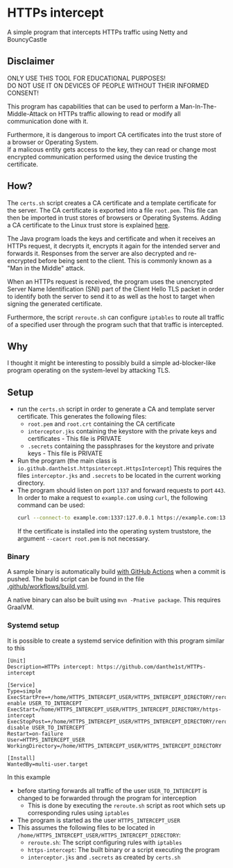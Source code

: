 # HTTPs intercept
A simple program that intercepts HTTPs traffic using Netty and BouncyCastle

## Disclaimer
ONLY USE THIS TOOL FOR EDUCATIONAL PURPOSES!  
DO NOT USE IT ON DEVICES OF PEOPLE WITHOUT THEIR INFORMED CONSENT!

This program has capabilities that can be used to perform a Man-In-The-Middle-Attack on HTTPs traffic
allowing to read or modify all communication done with it.

Furthermore, it is dangerous to import CA certificates into the trust store of a browser or Operating System.  
If a malicous entity gets access to the key,
they can read or change most encrypted communication performed using the device trusting the certificate.

## How?
The `certs.sh` script creates a CA certificate and a template certificate for the server.
The CA certificate is exported into a file `root.pem`.
This file can then be imported in trust stores of browsers or Operating Systems.
Adding a CA certificate to the Linux trust store is explained [here](https://askubuntu.com/a/94861/966107).

The Java program loads the keys and certificate and when it receives an HTTPs request,
it decrypts it, encrypts it again for the intended server and forwards it.
Responses from the server are also decrypted and re-encrypted before being sent to the client.
This is commonly known as a "Man in the Middle" attack.

When an HTTPs request is received, the program uses the unencrypted Server Name Identification (SNI) part
of the Client Hello TLS packet in order to identify both the server to send it to
as well as the host to target when signing the generated certificate.

Furthermore, the script `reroute.sh` can configure `iptables` to route all traffic of a specified user
through the program such that that traffic is intercepted.

## Why
I thought it might be interesting to possibly build a simple ad-blocker-like program
operating on the system-level by attacking TLS.

## Setup
- run the `certs.sh` script in order to generate a CA and template server certificate.
  This generates the following files:
  - `root.pem` and `root.crt` containing the CA certificate
  - `interceptor.jks` containing the keystore with the private keys and certificates - This file is PRIVATE
  - `.secrets` containing the passphrases for the keystore and private keys - This file is PRIVATE
- Run the program (the main class is `io.github.danthe1st.httpsintercept.HttpsIntercept`)
  This requires the files `interceptor.jks` and `.secrets` to be located in the current working directory.
- The program should listen on port `1337` and forward requests to port `443`.
  In order to make a request to `example.com` using `curl`, the following command can be used:
  ```bash
  curl --connect-to example.com:1337:127.0.0.1 https://example.com:1337 --cacert root.pem
  ```
  If the certificate is installed into the operating system truststore, the argument `--cacert root.pem` is not necessary.

### Binary
A sample binary is automatically build [with GitHub Actions](https://github.com/danthe1st/HTTPs-intercept/actions?query=branch%3Amaster)
when a commit is pushed.
The build script can be found in the file [.github/workflows/build.yml](.github/workflows/build.yml).

A native binary can also be built using `mvn -Pnative package`.
This requires GraalVM.

### Systemd setup

It is possible to create a systemd service definition with this program similar to this

```
[Unit]
Description=HTTPs intercept: https://github.com/danthe1st/HTTPs-intercept

[Service]
Type=simple
ExecStartPre=+/home/HTTPS_INTERCEPT_USER/HTTPS_INTERCEPT_DIRECTORY/reroute.sh enable USER_TO_INTERCEPT
ExecStart=/home/HTTPS_INTERCEPT_USER/HTTPS_INTERCEPT_DIRECTORY/https-intercept
ExecStopPost=+/home/HTTPS_INTERCEPT_USER/HTTPS_INTERCEPT_DIRECTORY/reroute.sh disable USER_TO_INTERCEPT
Restart=on-failure
User=HTTPS_INTERCEPT_USER
WorkingDirectory=/home/HTTPS_INTERCEPT_USER/HTTPS_INTERCEPT_DIRECTORY

[Install]
WantedBy=multi-user.target
```

In this example
- before starting forwards all traffic of the user `USER_TO_INTERCEPT`
  is changed to be forwarded through the program for interception
  - This is done by executing the `reroute.sh` script as root which sets up corresponding rules using `iptables`
- The program is started as the user `HTTPS_INTERCEPT_USER`
- This assumes the following files to be located in `/home/HTTPS_INTERCEPT_USER/HTTPS_INTERCEPT_DIRECTORY`:
  - `reroute.sh`: The script configuring rules with `iptables`
  - `https-intercept`: The built binary or a script executing the program
  - `interceptor.jks` and `.secrets` as created by `certs.sh`
